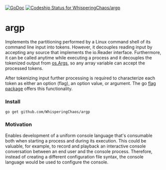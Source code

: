 [![GoDoc](https://godoc.org/github.com/WhisperingChaos/argp?status.svg)](https://godoc.org/github.com/WhisperingChaos/argp)  [![Codeship Status for WhisperingChaos/argp](https://app.codeship.com/projects/8993d540-7103-0137-16d9-7e46550b1a94/status?branch=master)](https://app.codeship.com/projects/348320)

# argp
Implements the partitioning performed by a Linux command shell of its command line input into tokens. However,
it decouples reading input by accepting any source that implements the io.Reader interface. Furthermore,
it can be called anytime while executing a process and it decouples the tokenized output from [os.Args](https://golang.org/pkg/os/#pkg-variables), so any array variable can accept the processed tokens.

After tokenizing input further processing is required to characterize each token as either an option (flag), an option value, or argument.  The go [flag package](https://golang.org/pkg/flag/) offers this functionality.

### Install
```go get github.com/WhisperingChaos/argp```

### Motivation

Enables development of a uniform console language that's consumable both when starting a process and during its execution.  This could be valuable, for example, to record and playback an interactive console conversation between an end user and the console process.  Therefore, instead of creating a different configuration file syntax, the console language would be used to configure the console.
